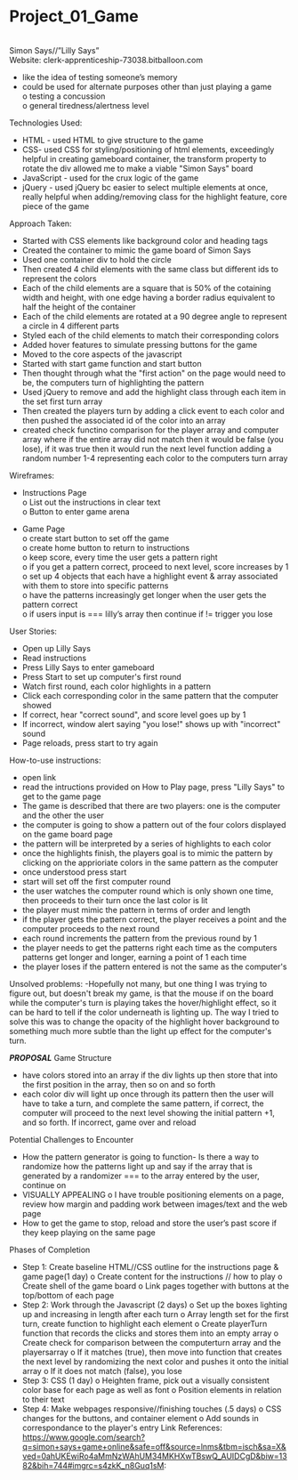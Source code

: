 # Project_01_Game
<br>Simon Says//”Lilly Says”
<br>Website: clerk-apprenticeship-73038.bitballoon.com
-   like the idea of testing someone’s memory
-   could be used for alternate purposes other than just playing a game
        <br>o   testing a concussion 
        <br>o   general tiredness/alertness level

Technologies Used:
- HTML - used HTML to give structure to the game
- CSS- used CSS for styling/positioning of html elements, exceedingly helpful in creating gameboard container, the transform property to rotate the div allowed me to make a viable "Simon Says" board
- JavaScript - used for the crux logic of the game
- jQuery - used jQuery bc easier to select multiple elements at once, really helpful when adding/removing class for the highlight feature, core piece of the game 

Approach Taken:
- Started with CSS elements like background color and heading tags
- Created the container to mimic the game board of Simon Says
- Used one container div to hold the circle
- Then created 4 child elements with the same class but different ids to represent the colors
- Each of the child elements are a square that is 50% of the cotaining width and height, with one edge having a border radius equivalent to half the height of the container 
- Each of the child elements are rotated at a 90 degree angle to represent a circle in 4 different parts
- Styled each of the child elements to match their corresponding colors 
- Added hover features to simulate pressing buttons for the game 
- Moved to the core aspects of the javascript 
- Started with start game function and start button
- Then thought through what the "first action" on the page would need to be, the computers turn of highlighting the pattern
- Used jQuery to remove and add the highlight class through each item in the set first turn array
- Then created the players turn by adding a click event to each color and then pushed the associated id of the color into an array
- created check functino comparison for the player array and computer array where if the entire array did not match then it would be false (you lose), if it was true then it would run the next level function adding a random number 1-4 representing each color to the computers turn array

Wireframes:
-   Instructions Page
    <br>o List out the instructions in clear text
    <br>o Button to enter game arena 

-   Game Page
    <br>o   create start button to set off the game
    <br>o   create home button to return to instructions
    <br>o   keep score, every time the user gets a pattern right
    <br>o   if you get a pattern correct, proceed to next level, score increases by 1
    <br>o   set up 4 objects that each have a highlight event & array associated with them to store into specific patterns 
    <br>o   have the patterns increasingly get longer when the user gets the pattern correct
    <br>o   if users input is === lilly’s array then continue if != trigger you lose 

User Stories:
- Open up Lilly Says
- Read instructions
- Press Lilly Says to enter gameboard
- Press Start to set up computer's first round
- Watch first round, each color highlights in a pattern
- Click each corresponding color in the same pattern that the computer showed
- If correct, hear "correct sound", and score level goes up by 1
- If incorrect, window alert saying "you lose!" shows up with "incorrect" sound
- Page reloads, press start to try again

How-to-use instructions:
- open link 
- read the intructions provided on How to Play page, press "Lilly Says" to get to the game page
- The game is described that there are two players: one is the computer and the other the user 
- the computer is going to show a pattern out of the four colors displayed on the game board page
- the pattern will be interpreted by a series of highlights to each color
- once the highlights finish, the players goal is to mimic the pattern by clicking on the apprioriate colors in the same pattern as the computer 
- once understood press start
- start will set off the first computer round
- the user watches the computer round which is only shown one time, then proceeds to their turn once the last color is lit
- the player must mimic the pattern in terms of order and length 
- if the player gets the pattern correct, the player receives a point and the computer proceeds to the next round
- each round increments the pattern from the previous round by 1
- the player needs to get the patterns right each time as the computers patterns get longer and longer, earning a point of 1 each time
- the player loses if the pattern entered is not the same as the computer's

Unsolved problems:
-Hopefully not many, but one thing I was trying to figure out, but doesn't break my game, is that the mouse if on the board while the computer's turn is playing takes the hover/highlight effect, so it can be hard to tell if the color underneath is lighting up. The way I tried to solve this was to change the opacity of the highlight hover background to something much more subtle than the light up effect for the computer's turn. 

___PROPOSAL___
Game Structure
-   have colors stored into an array if the div lights up then store that into the first position in the array, then so on and so forth 
-   each color div will light up once through its pattern then the user will have to take a turn, and complete the same pattern, if correct, the computer will proceed to the next level showing the initial pattern +1, and so forth. If incorrect, game over and reload 

Potential Challenges to Encounter
-   How the pattern generator is going to function- Is there a way to randomize how the patterns light up and say if the array that is generated by a randomizer === to the array entered by the user, continue on 
-   VISUALLY APPEALING
o   I have trouble positioning elements on a page, review how margin and padding work between images/text and the web page
-   How to get the game to stop, reload and store the user’s past score if they keep playing on the same page 

Phases of Completion 
-   Step 1: Create baseline HTML//CSS outline for the instructions page & game page(1 day)
    o   Create content for the instructions // how to play
    o   Create shell of the game board 
    o   Link pages together with buttons at the top/bottom of each page
-   Step 2: Work through the Javascript (2 days)
    o   Set up the boxes lighting up and increasing in length after each turn
    o   Array length set for the first turn, create function to highlight each element
    o   Create playerTurn function that records the clicks and stores them into an empty array
    o   Create check for comparison between the computerturn array and the playersarray
    o   If it matches (true), then move into function that creates the next level by randomizing the next color and pushes it onto the initial array
    o   If it does not match (false), you lose
-   Step 3: CSS (1 day)
    o   Heighten frame, pick out a visually consistent color base for each page as well as font
    o   Position elements in relation to their text 
-   Step 4: Make webpages responsive//finishing touches (.5 days)
    o   CSS changes for the buttons, and container element 
    o   Add sounds in correspondance to the player's entry
Link References:
https://www.google.com/search?q=simon+says+game+online&safe=off&source=lnms&tbm=isch&sa=X&ved=0ahUKEwiRo4aMmNzWAhUM34MKHXwTBswQ_AUIDCgD&biw=1382&bih=744#imgrc=s4zkK_n8Guq1sM:
